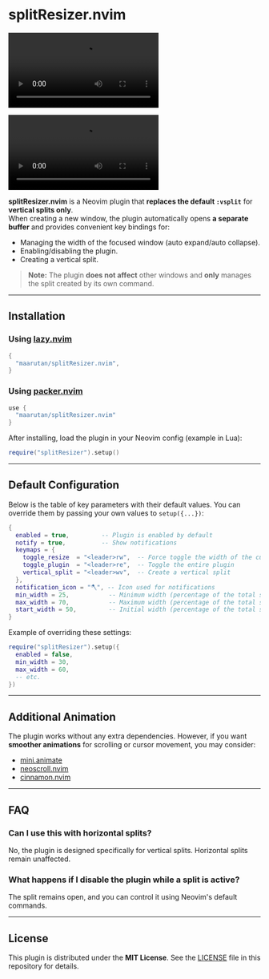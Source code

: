 # splitResizer.nvim

![Demo 1](./.github/splitResizer.mp4)

![Mini animation demo](./.github/splitResizer_width_mini_anim.mp4)

**splitResizer.nvim** is a Neovim plugin that **replaces the default `:vsplit`** for **vertical splits only**.  
When creating a new window, the plugin automatically opens **a separate buffer** and provides convenient key bindings for:

- Managing the width of the focused window (auto expand/auto collapse).
- Enabling/disabling the plugin.
- Creating a vertical split.

> **Note:** The plugin **does not affect** other windows and **only** manages the split created by its own command.

---

## Installation

### Using [lazy.nvim](https://github.com/folke/lazy.nvim)

```lua
{
  "maarutan/splitResizer.nvim",
}
```

### Using [packer.nvim](https://github.com/wbthomason/packer.nvim)

```lua
use {
  "maarutan/splitResizer.nvim"
}
```

After installing, load the plugin in your Neovim config (example in Lua):

```lua
require("splitResizer").setup()
```

---

## Default Configuration

Below is the table of key parameters with their default values. You can override them by passing your own values to `setup({...})`:

```lua
{
  enabled = true,         -- Plugin is enabled by default
  notify = true,          -- Show notifications
  keymaps = {
    toggle_resize  = "<leader>rw",  -- Force toggle the width of the current window
    toggle_plugin  = "<leader>re",  -- Toggle the entire plugin
    vertical_split = "<leader>wv",  -- Create a vertical split
  },
  notification_icon = "🪓", -- Icon used for notifications
  min_width = 25,           -- Minimum width (percentage of the total screen width)
  max_width = 70,           -- Maximum width (percentage of the total screen width)
  start_width = 50,         -- Initial width (percentage of the total screen width)
}
```

Example of overriding these settings:

```lua
require("splitResizer").setup({
  enabled = false,
  min_width = 30,
  max_width = 60,
  -- etc.
})
```

---

## Additional Animation

The plugin works without any extra dependencies. However, if you want **smoother animations** for scrolling or cursor movement, you may consider:

- [mini.animate](https://github.com/echasnovski/mini.animate)
- [neoscroll.nvim](https://github.com/karb94/neoscroll.nvim)
- [cinnamon.nvim](https://github.com/declancm/cinnamon.nvim)

---

## FAQ

### Can I use this with horizontal splits?

No, the plugin is designed specifically for vertical splits. Horizontal splits remain unaffected.

### What happens if I disable the plugin while a split is active?

The split remains open, and you can control it using Neovim's default commands.

---

## License

This plugin is distributed under the **MIT License**. See the [LICENSE](LICENSE) file in this repository for details.
